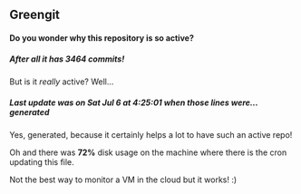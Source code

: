 ## Greengit

#### Do you wonder why this repository is so active?

##### After all it has 3464 commits!

But is it *really* active? Well...

##### Last update was on Sat Jul 6 at 4:25:01 when those lines were... generated

Yes, generated, because it certainly helps a lot to have such an active repo!

Oh and there was **72%** disk usage on the machine
where there is the cron updating this file.

Not the best way to monitor a VM in the cloud but it works! :)
